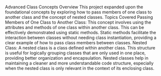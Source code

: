 Advanced Class Concepts
Overview
This project expanded upon the foundational concepts by exploring how to pass members of one class to another class and the concept of nested classes.
Topics Covered
Passing Members of One Class to Another Class: This concept involves using the attributes and methods of one class within another class. This can be effectively demonstrated using static methods. Static methods facilitate the interaction between classes without needing class instantiation, providing a clear example of how to pass class members between classes.
Nested Class: A nested class is a class defined within another class. This structure is useful for logically grouping classes that are only used in one place, providing better organization and encapsulation. Nested classes help in maintaining a cleaner and more understandable code structure, especially when the nested class is only relevant in the context of its enclosing class.
